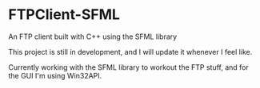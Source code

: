 # FTPClient-SFML
An FTP client built with C++ using the SFML library

This project is still in development, and I will update it whenever I feel like.

Currently working with the SFML library to workout the FTP stuff, and for the GUI I'm using Win32API.
